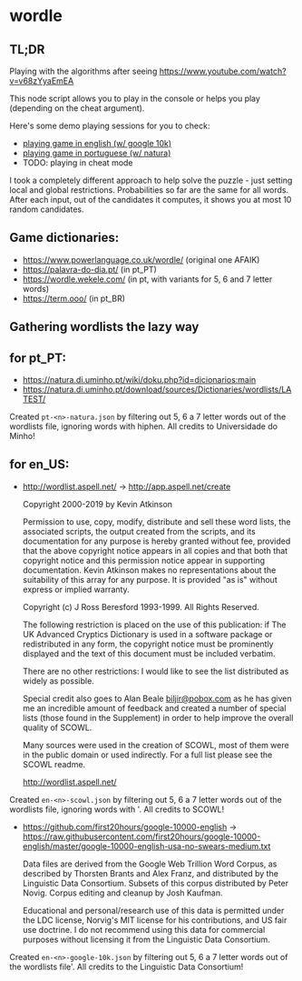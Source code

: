 # wordle

## TL;DR

Playing with the algorithms after seeing https://www.youtube.com/watch?v=v68zYyaEmEA

This node script allows you to play in the console or helps you play (depending on the cheat argument).


Here's some demo playing sessions for you to check:
- [playing game in english (w/ google 10k)](https://asciinema.org/a/467566)
- [playing game in portuguese (w/ natura)](https://asciinema.org/a/467567)
- TODO: playing in cheat mode

I took a completely different approach to help solve the puzzle - just setting local and global restrictions.
Probabilities so far are the same for all words.
After each input, out of the candidates it computes, it shows you at most 10 random candidates.


## Game dictionaries:

- https://www.powerlanguage.co.uk/wordle/ (original one AFAIK)
- https://palavra-do-dia.pt/              (in pt_PT)
- https://wordle.wekele.com/              (in pt, with variants for 5, 6 and 7 letter words)
- https://term.ooo/                       (in pt_BR)


## Gathering wordlists the lazy way

## for pt_PT:

- https://natura.di.uminho.pt/wiki/doku.php?id=dicionarios:main
- https://natura.di.uminho.pt/download/sources/Dictionaries/wordlists/LATEST/

Created `pt-<n>-natura.json` by filtering out 5, 6 a 7 letter words out of the wordlists file, ignoring words with hiphen. All credits to Universidade do Minho!


## for en_US:

- http://wordlist.aspell.net/ -> http://app.aspell.net/create

    Copyright 2000-2019 by Kevin Atkinson

    Permission to use, copy, modify, distribute and sell these word
    lists, the associated scripts, the output created from the scripts,
    and its documentation for any purpose is hereby granted without fee,
    provided that the above copyright notice appears in all copies and
    that both that copyright notice and this permission notice appear in
    supporting documentation. Kevin Atkinson makes no representations
    about the suitability of this array for any purpose. It is provided
    "as is" without express or implied warranty.

    Copyright (c) J Ross Beresford 1993-1999. All Rights Reserved.

    The following restriction is placed on the use of this publication:
    if The UK Advanced Cryptics Dictionary is used in a software package
    or redistributed in any form, the copyright notice must be
    prominently displayed and the text of this document must be included
    verbatim.

    There are no other restrictions: I would like to see the list
    distributed as widely as possible.

    Special credit also goes to Alan Beale <biljir@pobox.com> as he has
    given me an incredible amount of feedback and created a number of
    special lists (those found in the Supplement) in order to help improve
    the overall quality of SCOWL.

    Many sources were used in the creation of SCOWL, most of them were in
    the public domain or used indirectly.  For a full list please see the
    SCOWL readme.

    http://wordlist.aspell.net/


Created `en-<n>-scowl.json` by filtering out 5, 6 a 7 letter words out of the wordlists file, ignoring words with '. All credits to SCOWL!

- https://github.com/first20hours/google-10000-english -> https://raw.githubusercontent.com/first20hours/google-10000-english/master/google-10000-english-usa-no-swears-medium.txt

    Data files are derived from the Google Web Trillion Word Corpus, as described by Thorsten Brants and Alex Franz, and distributed by the Linguistic Data Consortium. Subsets of this corpus distributed by Peter Novig. Corpus editing and cleanup by Josh Kaufman.

    Educational and personal/research use of this data is permitted under the LDC license, Norvig's MIT license for his contributions, and US fair use doctrine. I do not recommend using this data for commercial purposes without licensing it from the Linguistic Data Consortium.

Created `en-<n>-google-10k.json` by filtering out 5, 6 a 7 letter words out of the wordlists file'. All credits to the Linguistic Data Consortium!
